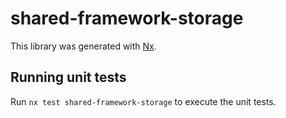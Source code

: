 # shared-framework-storage

This library was generated with [Nx](https://nx.dev).

## Running unit tests

Run `nx test shared-framework-storage` to execute the unit tests.
